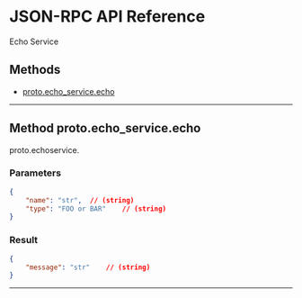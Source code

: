 # JSON-RPC API Reference

Echo Service



## Methods





- [proto.echo_service.echo](#proto.echo_service.echo)




---



<a id="proto.echo_service.echo"></a>

## Method proto.echo_service.echo

proto.echoservice.

### Parameters
```json
{
	"name": "str",	// (string) 
	"type": "FOO or BAR"	// (string) 
}
```

### Result
```json
{
	"message": "str"	// (string) 
}
```
---




